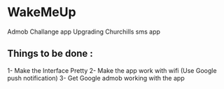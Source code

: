 WakeMeUp
========

Admob Challange app
Upgrading Churchills sms app

Things to be done :
------------------
1- Make the Interface Pretty
2- Make the app work with wifi
(Use Google push notification)
3- Get Google admob working with the app
